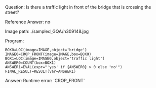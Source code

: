 Question: Is there a traffic light in front of the bridge that is crossing the street?

Reference Answer: no

Image path: ./sampled_GQA/n309148.jpg

Program:

```
BOX0=LOC(image=IMAGE,object='bridge')
IMAGE0=CROP_FRONT(image=IMAGE,box=BOX0)
BOX1=LOC(image=IMAGE0,object='traffic light')
ANSWER0=COUNT(box=BOX1)
ANSWER1=EVAL(expr="'yes' if {ANSWER0} > 0 else 'no'")
FINAL_RESULT=RESULT(var=ANSWER1)
```
Answer: Runtime error: 'CROP_FRONT'

